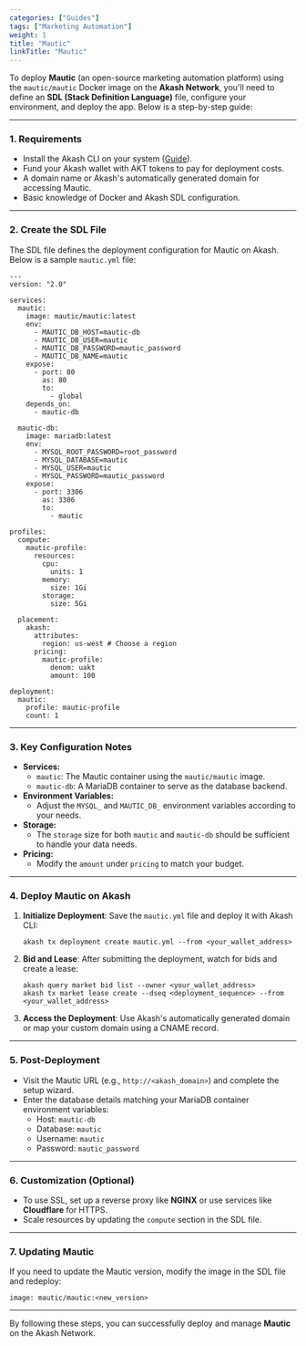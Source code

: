 ```yaml
---
categories: ["Guides"]
tags: ["Marketing Automation"]
weight: 1
title: "Mautic"
linkTitle: "Mautic"
---
```


To deploy **Mautic** (an open-source marketing automation platform) using the `mautic/mautic` Docker image on the **Akash Network**, you'll need to define an **SDL (Stack Definition Language)** file, configure your environment, and deploy the app. Below is a step-by-step guide:

---

### **1. Requirements**
- Install the Akash CLI on your system ([Guide](/docs/getting-started/quickstart-guides/akash-cli/)).
- Fund your Akash wallet with AKT tokens to pay for deployment costs.
- A domain name or Akash's automatically generated domain for accessing Mautic.
- Basic knowledge of Docker and Akash SDL configuration.

---

### **2. Create the SDL File**
The SDL file defines the deployment configuration for Mautic on Akash. Below is a sample `mautic.yml` file:

```
---
version: "2.0"

services:
  mautic:
    image: mautic/mautic:latest
    env:
      - MAUTIC_DB_HOST=mautic-db
      - MAUTIC_DB_USER=mautic
      - MAUTIC_DB_PASSWORD=mautic_password
      - MAUTIC_DB_NAME=mautic
    expose:
      - port: 80
        as: 80
        to:
          - global
    depends_on:
      - mautic-db

  mautic-db:
    image: mariadb:latest
    env:
      - MYSQL_ROOT_PASSWORD=root_password
      - MYSQL_DATABASE=mautic
      - MYSQL_USER=mautic
      - MYSQL_PASSWORD=mautic_password
    expose:
      - port: 3306
        as: 3306
        to:
          - mautic

profiles:
  compute:
    mautic-profile:
      resources:
        cpu:
          units: 1
        memory:
          size: 1Gi
        storage:
          size: 5Gi

  placement:
    akash:
      attributes:
        region: us-west # Choose a region
      pricing:
        mautic-profile:
          denom: uakt
          amount: 100

deployment:
  mautic:
    profile: mautic-profile
    count: 1
```

---

### **3. Key Configuration Notes**
- **Services:**
  - `mautic`: The Mautic container using the `mautic/mautic` image.
  - `mautic-db`: A MariaDB container to serve as the database backend.
- **Environment Variables:**
  - Adjust the `MYSQL_` and `MAUTIC_DB_` environment variables according to your needs.
- **Storage:**
  - The `storage` size for both `mautic` and `mautic-db` should be sufficient to handle your data needs.
- **Pricing:**
  - Modify the `amount` under `pricing` to match your budget.

---

### **4. Deploy Mautic on Akash**
1. **Initialize Deployment**:
   Save the `mautic.yml` file and deploy it with Akash CLI:
   ```
   akash tx deployment create mautic.yml --from <your_wallet_address>
   ```

2. **Bid and Lease**:
   After submitting the deployment, watch for bids and create a lease:
   ```
   akash query market bid list --owner <your_wallet_address>
   akash tx market lease create --dseq <deployment_sequence> --from <your_wallet_address>
   ```

3. **Access the Deployment**:
   Use Akash's automatically generated domain or map your custom domain using a CNAME record.

---

### **5. Post-Deployment**
- Visit the Mautic URL (e.g., `http://<akash_domain>`) and complete the setup wizard.
- Enter the database details matching your MariaDB container environment variables:
  - Host: `mautic-db`
  - Database: `mautic`
  - Username: `mautic`
  - Password: `mautic_password`

---

### **6. Customization (Optional)**
- To use SSL, set up a reverse proxy like **NGINX** or use services like **Cloudflare** for HTTPS.
- Scale resources by updating the `compute` section in the SDL file.

---

### **7. Updating Mautic**
If you need to update the Mautic version, modify the image in the SDL file and redeploy:
```
image: mautic/mautic:<new_version>
```

---

By following these steps, you can successfully deploy and manage **Mautic** on the Akash Network. 